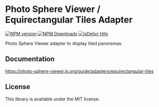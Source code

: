 # Photo Sphere Viewer / Equirectangular Tiles Adapter

[![NPM version](https://img.shields.io/npm/v/@photo-sphere-viewer/equirectangular-tiles-adapter?logo=npm)](https://www.npmjs.com/package/@photo-sphere-viewer/equirectangular-tiles-adapter)
[![NPM Downloads](https://img.shields.io/npm/dm/@photo-sphere-viewer/equirectangular-tiles-adapter?color=f86036&label=npm&logo=npm)](https://www.npmjs.com/package/@photo-sphere-viewer/equirectangular-tiles-adapter)
[![jsDelivr Hits](https://img.shields.io/jsdelivr/npm/hm/@photo-sphere-viewer/equirectangular-tiles-adapter?color=%23f86036&logo=jsdelivr)](https://www.jsdelivr.com/package/npm/@photo-sphere-viewer/equirectangular-tiles-adapter)

Photo Sphere Viewer adapter to display tiled panoramas.

## Documentation

https://photo-sphere-viewer.js.org/guide/adapters/equirectangular-tiles

## License

This library is available under the MIT license.
